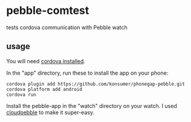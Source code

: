 # pebble-comtest

tests cordova communication with Pebble watch

## usage

You will need [cordova installed](https://cordova.apache.org/docs/en/3.0.0/guide_cli_index.md.html).

In the "app" directory, run these to install the app on your phone:

    cordova plugin add https://github.com/konsumer/phonegap-pebble.git
    cordova platform add android
    cordova run

Install the pebble-app in the "watch" directory on your watch. I used [cloudpebble](https://cloudpebble.net/) to make it super-easy.